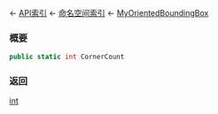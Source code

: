 ← [API索引](Api-Index) ← [命名空间索引](Namespace-Index) ← [MyOrientedBoundingBox](VRageMath.MyOrientedBoundingBox)

### 概要

```csharp
public static int CornerCount
```

### 返回

[int](https://docs.microsoft.com/en-us/dotnet/api/System.Int32?view=netframework-4.6)

